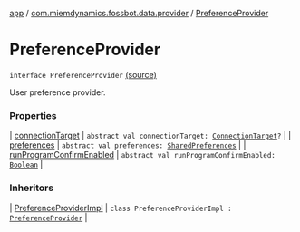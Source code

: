 [app](../../index.md) / [com.miemdynamics.fossbot.data.provider](../index.md) / [PreferenceProvider](./index.md)

# PreferenceProvider

`interface PreferenceProvider` [(source)](https://github.com/binyot/fossbot/tree/master/app/src/main/java/com/miemdynamics/fossbot/data/provider/PreferenceProvider.kt#L9)

User preference provider.

### Properties

| [connectionTarget](connection-target.md) | `abstract val connectionTarget: `[`ConnectionTarget`](../../com.miemdynamics.fossbot.network.connection/-connection-target.md)`?` |
| [preferences](preferences.md) | `abstract val preferences: `[`SharedPreferences`](https://developer.android.com/reference/android/content/SharedPreferences.html) |
| [runProgramConfirmEnabled](run-program-confirm-enabled.md) | `abstract val runProgramConfirmEnabled: `[`Boolean`](https://kotlinlang.org/api/latest/jvm/stdlib/kotlin/-boolean/index.html) |

### Inheritors

| [PreferenceProviderImpl](../-preference-provider-impl/index.md) | `class PreferenceProviderImpl : `[`PreferenceProvider`](./index.md) |

